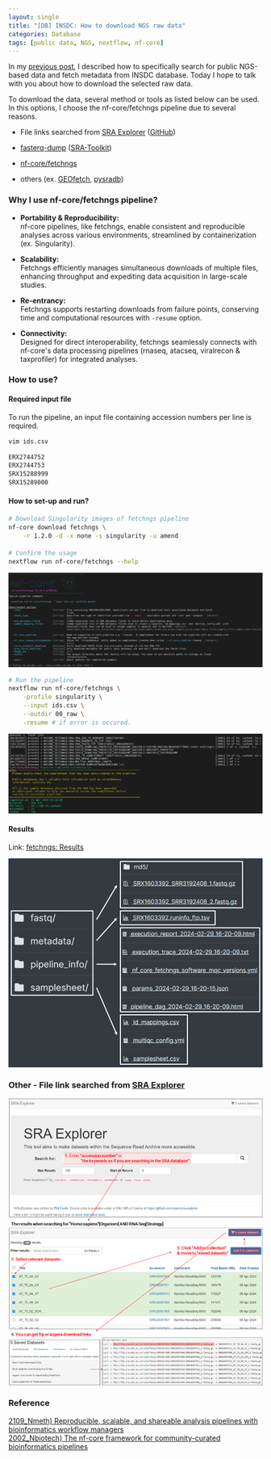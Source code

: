 ```yaml
---
layout: single
title: "[DB] INSDC: How to download NGS raw data"
categories: Database
tags: [public data, NGS, nextflow, nf-core]
---
```


In my [previous post](https://keun-hong.github.io/database/public-ngs-data-db/), I described how to specifically search for public NGS-based data and fetch metadata from INSDC database. Today I hope to talk with you about how to download the selected raw data.

To download the data, several method or tools as listed below can be used. In this options, I choose the nf-core/fetchngs pipeline due to several reasons.

- File links searched from [SRA Explorer](https://sra-explorer.info/) ([GitHub](https://github.com/ewels/sra-explorer?tab=readme-ov-file))

- [fasterq-dump](https://github.com/ncbi/sra-tools/wiki/HowTo:-fasterq-dump) ([SRA-Toolkit](https://github.com/ncbi/sra-tools))

- [nf-core/fetchngs](https://nf-co.re/fetchngs/1.12.0/docs/usage)

- others (ex. [GEOfetch](https://pep.databio.org/geofetch/), [pysradb](https://github.com/saketkc/pysradb))

### Why I use nf-core/fetchngs pipeline?

- **Portability & Reproducibility:**<br>nf-core pipelines, like fetchngs, enable consistent and reproducible analyses across various environments, streamlined by containerization (ex. Singularity).

- **Scalability:**<br>Fetchngs efficiently manages simultaneous downloads of multiple files, enhancing throughput and expediting data acquisition in large-scale studies.

- **Re-entrancy:**<br>Fetchngs supports restarting downloads from failure points, conserving time and computational resources with `-resume` option.

- **Connectivity:**<br>Designed for direct interoperability, fetchngs seamlessly connects with nf-core's data processing pipelines (rnaseq, atacseq, viralrecon & taxprofiler) for integrated analyses.

### How to use?

#### Required input file

To run the pipeline, an input file containing accession numbers per line is required.

```bash
vim ids.csv
```

```tex
ERX2744752
ERX2744753
SRX15288999
SRX15289000
```

#### How to set-up and run?

```bash
# Download Singularity images of fetchngs pipeline
nf-core download fetchngs \
    -r 1.2.0 -d -x none -s singularity -u amend

# Confirm the usage
nextflow run nf-core/fetchngs --help
```

![2024-04-10-04-26-45-image.png](../../images/2024-04-11-how-to-download-ngs-data/8ae36be5d44725508e53e02af8bbec1632f65e62.png)

```bash
# Run the pipeline
nextflow run nf-core/fetchngs \
    -profile singularity \
    --input ids.csv \
    --outdir 00_raw \
    -resume # if error is occured.
```

![](../../images/2024-04-11-how-to-download-ngs-data/2024-04-11-15-06-05-image.png)

#### Results

Link: [fetchngs: Results](https://nf-co.re/fetchngs/1.12.0/results/fetchngs/results-8ec2d934f9301c818d961b1e4fdf7fc79610bdc5)

![](../../images/2024-04-11-how-to-download-ngs-data/2024-04-11-17-16-16-image.png)

### Other - File link searched from [SRA Explorer](https://sra-explorer.info/)

![](../../images/2024-04-11-how-to-download-ngs-data/2024-04-11-16-58-26-image.png)

### Reference

[2109_Nmeth) Reproducible, scalable, and shareable analysis pipelines with bioinformatics workflow managers](https://www.nature.com/articles/s41592-021-01254-9)<br>[2002_Nbiotech) The nf-core framework for community-curated bioinformatics pipelines](https://www.nature.com/articles/s41587-020-0439-x)